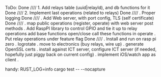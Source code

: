 ToDo:
Done //// 1. Add relays table (uuid|relayId), and db functions for it
Done //// 2. Implement last operations (related to relays)
Done //// . Proper logging
Done //// . Add Web server, with port config, TLS (self certificate)
Done //// . map public operations (register, operate) with web server post methods
. Add RaspPI library to control GPIO and tie it up to relay operations
    add base functions open/close
   call these functions in operate
. Put relay operations under feature flag
Done //// . Install and run on rasp pi zero
. logrotate
. move to electronics (buy relays, wire up)
. generate OpenSSL certs
. install against ICT server, configure ICT server (if needed, hopefully just piggy back on current config)
. implement iOS/watch app as client
.

handy:
RUST_LOG=info cargo test -- --nocapture